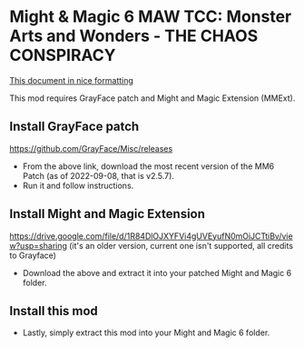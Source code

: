 # Might & Magic 6 MAW TCC: Monster Arts and Wonders - THE CHAOS CONSPIRACY 

[This document in nice formatting](https://github.com/tnevolin/mm6-skill-emphasis-mod/blob/master/Installation.md)

This mod requires GrayFace patch and Might and Magic Extension (MMExt).

## Install GrayFace patch

https://github.com/GrayFace/Misc/releases

* From the above link, download the most recent version of the MM6 Patch (as of 2022-09-08, that is v2.5.7).
* Run it and follow instructions.  

## Install Might and Magic Extension

https://drive.google.com/file/d/1R84DlOJXYFVi4gUVEyufN0mOiJCTtiBv/view?usp=sharing
(it's an older version, current one isn't supported, all credits to Grayface)
* Download the above and extract it into your patched Might and Magic 6 folder.

## Install this mod

* Lastly, simply extract this mod into your Might and Magic 6 folder.

